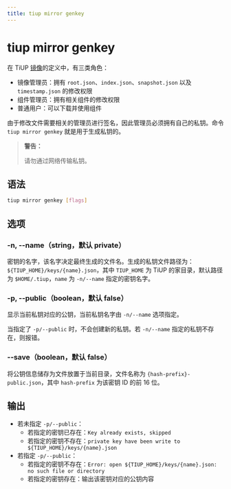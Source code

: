 ```yaml
---
title: tiup mirror genkey
---
```


# tiup mirror genkey

在 TiUP [镜像](/tiup/tiup-mirror-reference.md)的定义中，有三类角色：

- 镜像管理员：拥有 `root.json`、`index.json`、`snapshot.json` 以及 `timestamp.json` 的修改权限
- 组件管理员：拥有相关组件的修改权限
- 普通用户：可以下载并使用组件

由于修改文件需要相关的管理员进行签名，因此管理员必须拥有自己的私钥。命令 `tiup mirror genkey` 就是用于生成私钥的。

> **警告：**
>
> 请勿通过网络传输私钥。

## 语法

```sh
tiup mirror genkey [flags]
```

## 选项

### -n, --name（string，默认 private）

密钥的名字，该名字决定最终生成的文件名。生成的私钥文件路径为：`${TIUP_HOME}/keys/{name}.json`，其中 `TIUP_HOME` 为 TiUP 的家目录，默认路径为 `$HOME/.tiup`，`name` 为 `-n/--name` 指定的密钥名字。

### -p, --public（boolean，默认 false）

显示当前私钥对应的公钥，当前私钥名字由 `-n/--name` 选项指定。

当指定了 `-p/--public` 时，不会创建新的私钥。若 `-n/--name` 指定的私钥不存在，则报错。

### --save（boolean，默认 false）

将公钥信息储存为文件放置于当前目录，文件名称为 `{hash-prefix}-public.json`，其中 `hash-prefix` 为该密钥 ID 的前 16 位。

## 输出

- 若未指定 `-p/--public`：
    - 若指定的密钥已存在：`Key already exists, skipped`
    - 若指定的密钥不存在：`private key have been write to ${TIUP_HOME}/keys/{name}.json`
- 若指定 `-p/--public`：
    - 若指定的密钥不存在：`Error: open ${TIUP_HOME}/keys/{name}.json: no such file or directory`
    - 若指定的密钥存在：输出该密钥对应的公钥内容

